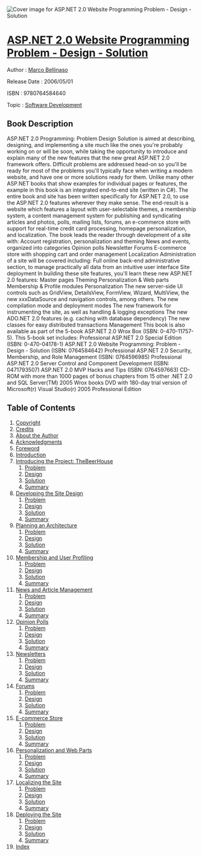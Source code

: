 ![Cover image for ASP.NET 2.0 Website Programming Problem - Design - Solution](https://imgdetail.ebookreading.net/cover/cover/software_development/EB9780764584640.jpg)

[ASP.NET 2.0 Website Programming Problem - Design - Solution](https://ebookreading.net/view/book/ASP.NET+2.0+Website+Programming+Problem+-+Design+-+Solution-EB9780764584640_1.html "ASP.NET 2.0 Website Programming Problem - Design - Solution")
====================================================================================================================

Author : [Marco Bellinaso](https://ebookreading.net/search/author/Marco+Bellinaso)

Release Date : 2006/05/01

ISBN : 9780764584640

Topic : [Software Development](https://ebookreading.net/search/category/software-development)

Book Description
-----------------

ASP.NET 2.0 Programming: Problem Design Solution is aimed at describing, designing, and implementing a site much like the ones you're probably working on or will be soon, while taking the opportunity to introduce and explain many of the new features that the new great ASP.NET 2.0 framework offers. Difficult problems are addressed head-on so you'll be ready for most of the problems you'll typically face when writing a modern website, and have one or more solutions ready for them.
Unlike many other ASP.NET books that show examples for individual pages or features, the example in this book is an integrated end-to-end site (written in C#). The entire book and site has been written specifically for ASP.NET 2.0, to use the ASP.NET 2.0 features wherever they make sense.
The end-result is a website which features a layout with user-selectable themes, a membership system, a content management system for publishing and syndicating articles and photos, polls, mailing lists, forums, an e-commerce store with support for real-time credit card processing, homepage personalization, and localization. The book leads the reader through development of a site with:
Account registration, personalization and theming
News and events, organized into categories
Opinion polls
Newsletter
Forums
E-commerce store with shopping cart and order management
Localization
Administration of a site will be covered including:
Full online back-end administrative section, to manage practically all data from an intuitive user interface
Site deployment
In building these site features, you'll learn these new ASP.NET 2.0 features:
Master pages
Theming
Personalization &amp; Web parts
Membership &amp; Profile modules
Personalization
The new server-side UI controls such as GridView, DetailsView, FormView, Wizard, MultiView, the new xxxDataSource and navigation controls, among others.
The new compilation mode and deployment modes
The new framework for instrumenting the site, as well as handling &amp; logging exceptions
The new ADO.NET 2.0 features (e.g. caching with database dependency)
The new classes for easy distributed transactions Management
This book is also available as part of the 5-book ASP.NET 2.0 Wrox Box (ISBN: 0-470-11757-5). This 5-book set includes:
Professional ASP.NET 2.0 Special Edition (ISBN: 0-470-04178-1)
ASP.NET 2.0 Website Programming: Problem - Design - Solution (ISBN: 0764584642)
Professional ASP.NET 2.0 Security, Membership, and Role Management (ISBN: 0764596985)
Professional ASP.NET 2.0 Server Control and Component Development (ISBN: 0471793507)
ASP.NET 2.0 MVP Hacks and Tips (ISBN: 0764597663)
CD-ROM with more than 1000 pages of bonus chapters from 15 other .NET 2.0 and SQL Server(TM) 2005 Wrox books
DVD with 180-day trial version of Microsoft(r) Visual Studio(r) 2005 Professional Edition
              
Table of Contents
-----------------

1. [Copyright](https://ebookreading.net/view/book/ASP.NET+2.0+Website+Programming+Problem+-+Design+-+Solution-EB9780764584640_1.html)
1. [Credits](https://ebookreading.net/view/book/ASP.NET+2.0+Website+Programming+Problem+-+Design+-+Solution-EB9780764584640_2.html)
1. [About the Author](https://ebookreading.net/view/book/ASP.NET+2.0+Website+Programming+Problem+-+Design+-+Solution-EB9780764584640_3.html)
1. [Acknowledgments](https://ebookreading.net/view/book/ASP.NET+2.0+Website+Programming+Problem+-+Design+-+Solution-EB9780764584640_4.html)
1. [Foreword](https://ebookreading.net/view/book/ASP.NET+2.0+Website+Programming+Problem+-+Design+-+Solution-EB9780764584640_5.html)
1. [Introduction](https://ebookreading.net/view/book/ASP.NET+2.0+Website+Programming+Problem+-+Design+-+Solution-EB9780764584640_6.html)
1. [Introducing the Project: TheBeerHouse](https://ebookreading.net/view/book/ASP.NET+2.0+Website+Programming+Problem+-+Design+-+Solution-EB9780764584640_7.html)
    1. [Problem](https://ebookreading.net/view/book/ASP.NET+2.0+Website+Programming+Problem+-+Design+-+Solution-EB9780764584640_8.html)
    1. [Design](https://ebookreading.net/view/book/ASP.NET+2.0+Website+Programming+Problem+-+Design+-+Solution-EB9780764584640_9.html)
    1. [Solution](https://ebookreading.net/view/book/ASP.NET+2.0+Website+Programming+Problem+-+Design+-+Solution-EB9780764584640_10.html)
    1. [Summary](https://ebookreading.net/view/book/ASP.NET+2.0+Website+Programming+Problem+-+Design+-+Solution-EB9780764584640_11.html)
1. [Developing the Site Design](https://ebookreading.net/view/book/ASP.NET+2.0+Website+Programming+Problem+-+Design+-+Solution-EB9780764584640_12.html)
    1. [Problem](https://ebookreading.net/view/book/ASP.NET+2.0+Website+Programming+Problem+-+Design+-+Solution-EB9780764584640_13.html)
    1. [Design](https://ebookreading.net/view/book/ASP.NET+2.0+Website+Programming+Problem+-+Design+-+Solution-EB9780764584640_14.html)
    1. [Solution](https://ebookreading.net/view/book/ASP.NET+2.0+Website+Programming+Problem+-+Design+-+Solution-EB9780764584640_15.html)
    1. [Summary](https://ebookreading.net/view/book/ASP.NET+2.0+Website+Programming+Problem+-+Design+-+Solution-EB9780764584640_16.html)
1. [Planning an Architecture](https://ebookreading.net/view/book/ASP.NET+2.0+Website+Programming+Problem+-+Design+-+Solution-EB9780764584640_17.html)
    1. [Problem](https://ebookreading.net/view/book/ASP.NET+2.0+Website+Programming+Problem+-+Design+-+Solution-EB9780764584640_18.html)
    1. [Design](https://ebookreading.net/view/book/ASP.NET+2.0+Website+Programming+Problem+-+Design+-+Solution-EB9780764584640_19.html)
    1. [Solution](https://ebookreading.net/view/book/ASP.NET+2.0+Website+Programming+Problem+-+Design+-+Solution-EB9780764584640_20.html)
    1. [Summary](https://ebookreading.net/view/book/ASP.NET+2.0+Website+Programming+Problem+-+Design+-+Solution-EB9780764584640_21.html)
1. [Membership and User Profiling](https://ebookreading.net/view/book/ASP.NET+2.0+Website+Programming+Problem+-+Design+-+Solution-EB9780764584640_22.html)
    1. [Problem](https://ebookreading.net/view/book/ASP.NET+2.0+Website+Programming+Problem+-+Design+-+Solution-EB9780764584640_23.html)
    1. [Design](https://ebookreading.net/view/book/ASP.NET+2.0+Website+Programming+Problem+-+Design+-+Solution-EB9780764584640_24.html)
    1. [Solution](https://ebookreading.net/view/book/ASP.NET+2.0+Website+Programming+Problem+-+Design+-+Solution-EB9780764584640_25.html)
    1. [Summary](https://ebookreading.net/view/book/ASP.NET+2.0+Website+Programming+Problem+-+Design+-+Solution-EB9780764584640_26.html)
1. [News and Article Management](https://ebookreading.net/view/book/ASP.NET+2.0+Website+Programming+Problem+-+Design+-+Solution-EB9780764584640_27.html)
    1. [Problem](https://ebookreading.net/view/book/ASP.NET+2.0+Website+Programming+Problem+-+Design+-+Solution-EB9780764584640_28.html)
    1. [Design](https://ebookreading.net/view/book/ASP.NET+2.0+Website+Programming+Problem+-+Design+-+Solution-EB9780764584640_29.html)
    1. [Solution](https://ebookreading.net/view/book/ASP.NET+2.0+Website+Programming+Problem+-+Design+-+Solution-EB9780764584640_30.html)
    1. [Summary](https://ebookreading.net/view/book/ASP.NET+2.0+Website+Programming+Problem+-+Design+-+Solution-EB9780764584640_31.html)
1. [Opinion Polls](https://ebookreading.net/view/book/ASP.NET+2.0+Website+Programming+Problem+-+Design+-+Solution-EB9780764584640_32.html)
    1. [Problem](https://ebookreading.net/view/book/ASP.NET+2.0+Website+Programming+Problem+-+Design+-+Solution-EB9780764584640_33.html)
    1. [Design](https://ebookreading.net/view/book/ASP.NET+2.0+Website+Programming+Problem+-+Design+-+Solution-EB9780764584640_34.html)
    1. [Solution](https://ebookreading.net/view/book/ASP.NET+2.0+Website+Programming+Problem+-+Design+-+Solution-EB9780764584640_35.html)
    1. [Summary](https://ebookreading.net/view/book/ASP.NET+2.0+Website+Programming+Problem+-+Design+-+Solution-EB9780764584640_36.html)
1. [Newsletters](https://ebookreading.net/view/book/ASP.NET+2.0+Website+Programming+Problem+-+Design+-+Solution-EB9780764584640_37.html)
    1. [Problem](https://ebookreading.net/view/book/ASP.NET+2.0+Website+Programming+Problem+-+Design+-+Solution-EB9780764584640_38.html)
    1. [Design](https://ebookreading.net/view/book/ASP.NET+2.0+Website+Programming+Problem+-+Design+-+Solution-EB9780764584640_39.html)
    1. [Solution](https://ebookreading.net/view/book/ASP.NET+2.0+Website+Programming+Problem+-+Design+-+Solution-EB9780764584640_40.html)
    1. [Summary](https://ebookreading.net/view/book/ASP.NET+2.0+Website+Programming+Problem+-+Design+-+Solution-EB9780764584640_41.html)
1. [Forums](https://ebookreading.net/view/book/ASP.NET+2.0+Website+Programming+Problem+-+Design+-+Solution-EB9780764584640_42.html)
    1. [Problem](https://ebookreading.net/view/book/ASP.NET+2.0+Website+Programming+Problem+-+Design+-+Solution-EB9780764584640_43.html)
    1. [Design](https://ebookreading.net/view/book/ASP.NET+2.0+Website+Programming+Problem+-+Design+-+Solution-EB9780764584640_44.html)
    1. [Solution](https://ebookreading.net/view/book/ASP.NET+2.0+Website+Programming+Problem+-+Design+-+Solution-EB9780764584640_45.html)
    1. [Summary](https://ebookreading.net/view/book/ASP.NET+2.0+Website+Programming+Problem+-+Design+-+Solution-EB9780764584640_46.html)
1. [E-commerce Store](https://ebookreading.net/view/book/ASP.NET+2.0+Website+Programming+Problem+-+Design+-+Solution-EB9780764584640_47.html)
    1. [Problem](https://ebookreading.net/view/book/ASP.NET+2.0+Website+Programming+Problem+-+Design+-+Solution-EB9780764584640_48.html)
    1. [Design](https://ebookreading.net/view/book/ASP.NET+2.0+Website+Programming+Problem+-+Design+-+Solution-EB9780764584640_49.html)
    1. [Solution](https://ebookreading.net/view/book/ASP.NET+2.0+Website+Programming+Problem+-+Design+-+Solution-EB9780764584640_50.html)
    1. [Summary](https://ebookreading.net/view/book/ASP.NET+2.0+Website+Programming+Problem+-+Design+-+Solution-EB9780764584640_51.html)
1. [Personalization and Web Parts](https://ebookreading.net/view/book/ASP.NET+2.0+Website+Programming+Problem+-+Design+-+Solution-EB9780764584640_52.html)
    1. [Problem](https://ebookreading.net/view/book/ASP.NET+2.0+Website+Programming+Problem+-+Design+-+Solution-EB9780764584640_53.html)
    1. [Design](https://ebookreading.net/view/book/ASP.NET+2.0+Website+Programming+Problem+-+Design+-+Solution-EB9780764584640_54.html)
    1. [Solution](https://ebookreading.net/view/book/ASP.NET+2.0+Website+Programming+Problem+-+Design+-+Solution-EB9780764584640_55.html)
    1. [Summary](https://ebookreading.net/view/book/ASP.NET+2.0+Website+Programming+Problem+-+Design+-+Solution-EB9780764584640_56.html)
1. [Localizing the Site](https://ebookreading.net/view/book/ASP.NET+2.0+Website+Programming+Problem+-+Design+-+Solution-EB9780764584640_57.html)
    1. [Problem](https://ebookreading.net/view/book/ASP.NET+2.0+Website+Programming+Problem+-+Design+-+Solution-EB9780764584640_58.html)
    1. [Design](https://ebookreading.net/view/book/ASP.NET+2.0+Website+Programming+Problem+-+Design+-+Solution-EB9780764584640_59.html)
    1. [Solution](https://ebookreading.net/view/book/ASP.NET+2.0+Website+Programming+Problem+-+Design+-+Solution-EB9780764584640_60.html)
    1. [Summary](https://ebookreading.net/view/book/ASP.NET+2.0+Website+Programming+Problem+-+Design+-+Solution-EB9780764584640_61.html)
1. [Deploying the Site](https://ebookreading.net/view/book/ASP.NET+2.0+Website+Programming+Problem+-+Design+-+Solution-EB9780764584640_62.html)
    1. [Problem](https://ebookreading.net/view/book/ASP.NET+2.0+Website+Programming+Problem+-+Design+-+Solution-EB9780764584640_63.html)
    1. [Design](https://ebookreading.net/view/book/ASP.NET+2.0+Website+Programming+Problem+-+Design+-+Solution-EB9780764584640_64.html)
    1. [Solution](https://ebookreading.net/view/book/ASP.NET+2.0+Website+Programming+Problem+-+Design+-+Solution-EB9780764584640_65.html)
    1. [Summary](https://ebookreading.net/view/book/ASP.NET+2.0+Website+Programming+Problem+-+Design+-+Solution-EB9780764584640_66.html)
1. [Index](https://ebookreading.net/view/book/ASP.NET+2.0+Website+Programming+Problem+-+Design+-+Solution-EB9780764584640_67.html)
